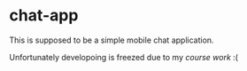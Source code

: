 # chat-app

This is supposed to be a simple mobile chat application.

Unfortunately developoing is freezed due to my *course work* :(
